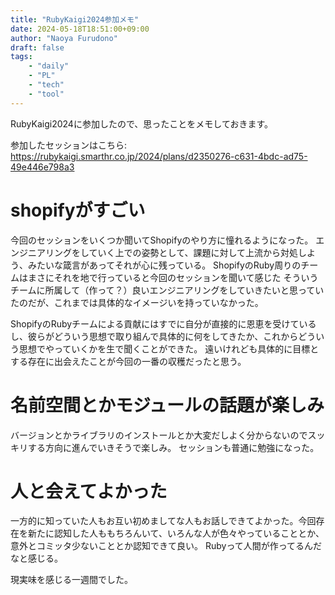 ```yaml
---
title: "RubyKaigi2024参加メモ"
date: 2024-05-18T18:51:00+09:00
author: "Naoya Furudono"
draft: false
tags:
    - "daily"
    - "PL"
    - "tech"
    - "tool"
---
```


RubyKaigi2024に参加したので、思ったことをメモしておきます。

参加したセッションはこちら: <https://rubykaigi.smarthr.co.jp/2024/plans/d2350276-c631-4bdc-ad75-49e446e798a3>

# shopifyがすごい

今回のセッションをいくつか聞いてShopifyのやり方に憧れるようになった。
エンジニアリングをしていく上での姿勢として、課題に対して上流から対処しよう、みたいな箴言があってそれが心に残っている。
ShopifyのRuby周りのチームはまさにそれを地で行っていると今回のセッションを聞いて感じた
そういうチームに所属して（作って？）良いエンジニアリングをしていきたいと思っていたのだが、これまでは具体的なイメージいを持っていなかった。

ShopifyのRubyチームによる貢献にはすでに自分が直接的に恩恵を受けているし、彼らがどういう思想で取り組んで具体的に何をしてきたか、これからどういう思想でやっていくかを生で聞くことができた。
遠いけれども具体的に目標とする存在に出会えたことが今回の一番の収穫だったと思う。

<!--
# 飲み会はやりすぎた

飲み会ははしゃぎすぎたと思っていて、もうそろそろはしゃぐ飲み会は飽きてきたかもしれない。
普通に議論をしたいので相談して楽しめる課題とかを持っていくと良さそうと思った。
お酒飲んではしゃぐの、ダメとは思わないが意味わからないので。
-->

# 名前空間とかモジュールの話題が楽しみ

バージョンとかライブラリのインストールとか大変だしよく分からないのでスッキリする方向に進んでいきそうで楽しみ。
セッションも普通に勉強になった。

# 人と会えてよかった

一方的に知っていた人もお互い初めましてな人もお話しできてよかった。今回存在を新たに認知した人ももちろんいて、いろんな人が色々やっていることとか、意外とコミッタ少ないこととか認知できて良い。
Rubyって人間が作ってるんだなと感じる。

現実味を感じる一週間でした。


